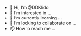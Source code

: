 - 👋 Hi, I’m @DDKlido
- 👀 I’m interested in ...
- 🌱 I’m currently learning ...
- 💞️ I’m looking to collaborate on ...
- 📫 How to reach me ...

<!---
DDKlido/DDKlido is a ✨ special ✨ repository because its `README.md` (this file) appears on your GitHub profile.
You can click the Preview link to take a look at your changes.
--->
